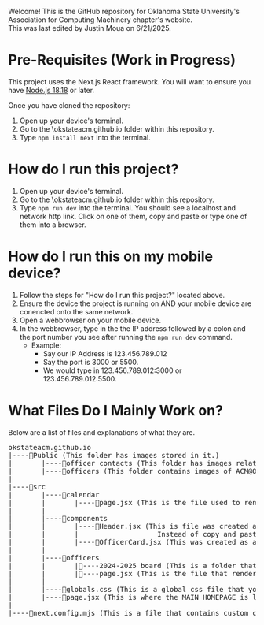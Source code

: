 Welcome! This is the GitHub repository for Oklahoma State University's Association for Computing Machinery chapter's website. 
</br>
This was last edited by Justin Moua on 6/21/2025.

# Pre-Requisites (Work in Progress)
This project uses the Next.js React framework. You will want to ensure you have [Node.js 18.18][Node.js Link] or later.

Once you have cloned the repository:
1. Open up your device's terminal.
2. Go to the \okstateacm.github.io folder within this repository.
3. Type ```npm install next``` into the terminal.


# How do I run this project?
1. Open up your device's terminal.
2. Go to the \okstateacm.github.io folder within this repository.
3. Type ```npm run dev``` into the terminal. You should see a localhost and network http link. Click on one of them, copy and paste or type one of them into a browser.

# How do I run this on my mobile device?
1. Follow the steps for "How do I run this project?" located above.
2. Ensure the device the project is running on AND your mobile device are conencted onto the same network.
3. Open a webbrowser on your mobile device.
4. In the webbrowser, type in the the IP address followed by a colon and the port number you see after running the ```npm run dev``` command.
    - Example: 
        - Say our IP Address is 123.456.789.012
        - Say the port is 3000 or 5500.
        - We would type in 123.456.789.012:3000 or 123.456.789.012:5500.

# What Files Do I Mainly Work on?
Below are a list of files and explanations of what they are.

<pre lang="md">
okstateacm.github.io
|----📁Public (This folder has images stored in it.)
|       |----📁officer contacts (This folder has images related to social contacts.)
|       |----📁officers (This folder contains images of ACM@OkState board members.)
|
|----📁src
|       |----📁calendar
|       |       |----📄page.jsx (This is the file used to render the calendar page.)
|       |
|       |----📁components
|       |       |----📄Header.jsx (This is file was created as a reusable component to render the website's header. 
|       |       |                   Instead of copy and pasting the same header code into multiple pages.)
|       |       |----📄OfficerCard.jsx (This was created as a reusable component to render "cards" of each officer for the officer page.)
|       |
|       |----📁officers
|       |       |📄----2024-2025 board (This is a folder that consists of files that renders information about the FORMER executive boards.)
|       |       |📄----page.jsx (This is the file that renders the page of information about the CURRENT executive board.)
|       |
|       |----📄globals.css (This is a global css file that you can edit to make universal changes throughout the website.)
|       |----📄page.jsx (This is where the MAIN HOMEPAGE is located.)
|
|----📄next.config.mjs (This is a file that contains custom configuration settings for next.js.)
</pre>

[Node.js Link]: https://nodejs.org/en